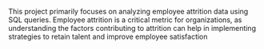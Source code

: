 This project primarily focuses on analyzing employee attrition data using SQL queries. 
Employee attrition is a critical metric for organizations, as understanding the 
factors contributing to attrition can help in implementing strategies to retain talent and improve employee satisfaction
